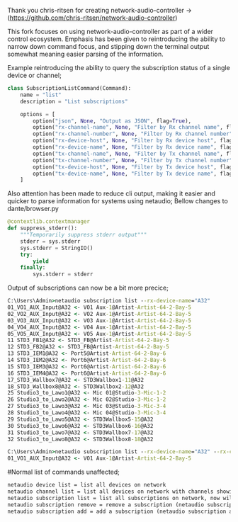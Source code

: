 Thank you chris-ritsen for creating network-audio-controller -> (https://github.com/chris-ritsen/network-audio-controller)

This fork focuses on using network-audio-controller as part of a wider control ecosystem.
Emphasis has been given to reintroducing the ability to narrow down command focus, and stipping down the terminal output somewhat meaning easier parsing of the information.

Example reintroducing the ability to query the subscription status of a single device or channel;



```python
class SubscriptionListCommand(Command):
    name = "list"
    description = "List subscriptions"

    options = [
        option("json", None, "Output as JSON", flag=True),
        option("rx-channel-name", None, "Filter by Rx channel name", flag=False),
        option("rx-channel-number", None, "Filter by Rx channel number", flag=False),
        option("rx-device-host", None, "Filter by Rx device host", flag=False),
        option("rx-device-name", None, "Filter by Rx device name", flag=False),
        option("tx-channel-name", None, "Filter by Tx channel name", flag=False),
        option("tx-channel-number", None, "Filter by Tx channel number", flag=False),
        option("tx-device-host", None, "Filter by Tx device host", flag=False),
        option("tx-device-name", None, "Filter by Tx device name", flag=False),
    ]
```


Also attention has been made to reduce cli output, making it easier and quicker to parse information for systems using netaudio;
Bellow changes to dante/browser.py
```python
@contextlib.contextmanager
def suppress_stderr():
    """Temporarily suppress stderr output"""
    stderr = sys.stderr
    sys.stderr = StringIO()
    try:
        yield
    finally:
        sys.stderr = stderr
```

Output of subscriptions can now be a bit more precice;
```cmd
C:\Users\Admin>netaudio subscription list --rx-device-name="A32"
01_VO1_AUX_Input@A32 <- VO1 Aux-1@Artist-Artist-64-2-Bay-5
02_VO2_AUX_Input@A32 <- VO2 Aux-1@Artist-Artist-64-2-Bay-5
03_VO3_AUX_Input@A32 <- VO3 Aux-1@Artist-Artist-64-2-Bay-5
04_VO4_AUX_Input@A32 <- VO4 Aux-1@Artist-Artist-64-2-Bay-5
05_VO5_AUX_Input@A32 <- VO5 Aux-1@Artist-Artist-64-2-Bay-5
11 STD3_FB1@A32 <- STD3_FB@Artist-Artist-64-2-Bay-5
12 STD3_FB2@A32 <- STD3_FB@Artist-Artist-64-2-Bay-5
13 STD3_IEM1@A32 <- Port5@Artist-Artist-64-2-Bay-6
14 STD3_IEM2@A32 <- Port6@Artist-Artist-64-2-Bay-6
15 STD3_IEM3@A32 <- Port6@Artist-Artist-64-2-Bay-6
16 STD3_IEM4@A32 <- Port6@Artist-Artist-64-2-Bay-6
17_STD3_Wallbox7@A32 <- STD3Wallbox1-11@A32
18_STD3_Wallbox8@A32 <- STD3Wallbox2-12@A32
25 Studio3_to_Lawo1@A32 <- Mic 01@Studio-3-Mic-1-2
26 Studio3_to_Lawo2@A32 <- Mic 02@Studio-3-Mic-1-2
27 Studio3_to_Lawo3@A32 <- Mic 03@Studio-3-Mic-3-4
28 Studio3_to_Lawo4@A32 <- Mic 04@Studio-3-Mic-3-4
29 Studio3_to_Lawo5@A32 <- STD3Wallbox5-15@A32
30 Studio3_to_Lawo6@A32 <- STD3Wallbox6-16@A32
31 Studio3_to_Lawo7@A32 <- STD3Wallbox7-17@A32
32 Studio3_to_Lawo8@A32 <- STD3Wallbox8-18@A32

C:\Users\Admin>netaudio subscription list --rx-device-name="A32" --rx-channel-name="01_VO1_AUX_Input"
01_VO1_AUX_Input@A32 <- VO1 Aux-1@Artist-Artist-64-2-Bay-5
```



#Normal list of commands unaffected;

```cmd
netaudio device list = list all devices on network
netaudio channel list = list all devices on network with channels showing
netaudio subscription list = list all subscriptions on network, now wil options available '--rx-device-name=' '--rx-channel-name='
netaudio subscription remove = remove a subscription (netaudio subscription remove --rx-channel-name=10 --rx-device-name="A32")
netaudio subscription add = add a subscription (netaudio subscription add --tx-device-name="Artist-Artist-64-2-Bay-5" --tx-channel-name="02" --rx-channel-name="01" --rx-device-name="A32"
```


